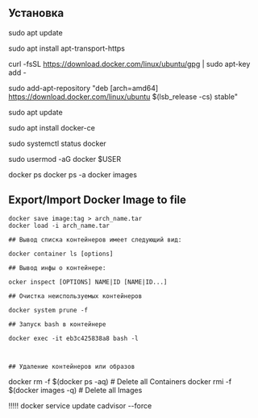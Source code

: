 ## Установка 

sudo apt update

sudo apt install apt-transport-https

curl -fsSL https://download.docker.com/linux/ubuntu/gpg | sudo apt-key add -

sudo add-apt-repository "deb [arch=amd64] https://download.docker.com/linux/ubuntu $(lsb_release -cs) stable"

sudo apt update

sudo apt install docker-ce

sudo systemctl status docker

sudo usermod -aG docker $USER

docker ps
docker ps -a
docker images


## Export/Import Docker Image to file
~~~~~~~~~~~~~~~~~~~~~~~~~~~~~~~~~~
docker save image:tag > arch_name.tar
docker load -i arch_name.tar

## Вывод списка контейнеров имеет следующий вид:

docker container ls [options]

## Вывод инфы о контейнере:

ocker inspect [OPTIONS] NAME|ID [NAME|ID...]

## Очистка неиспользуемых контейнеров

docker system prune -f

## Запуск bash в контейнере

docker exec -it eb3c425838a8 bash -l



## Удаление контейнеров или образов
~~~~~~~~~~~~~~~~~~~~~~~~~~~~~~~~~~~~~
docker rm -f $(docker ps -aq)        # Delete all Containers
docker rmi -f $(docker images -q)    # Delete all Images




!!!!! docker service update cadvisor --force